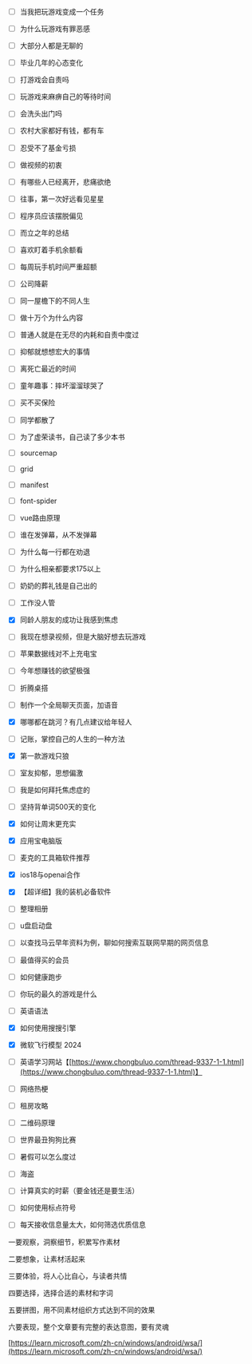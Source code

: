 - [ ] 当我把玩游戏变成一个任务
- [ ] 为什么玩游戏有罪恶感
- [ ] 大部分人都是无聊的
- [ ] 毕业几年的心态变化
- [ ] 打游戏会自责吗
- [ ] 玩游戏来麻痹自己的等待时间
- [ ] 会洗头出门吗
- [ ] 农村大家都好有钱，都有车
- [ ] 忍受不了基金亏损
- [ ] 做视频的初衷
- [ ]  有哪些人已经离开，悲痛欲绝
- [ ] 往事，第一次好远看见星星
- [ ] 程序员应该摆脱偏见
- [ ]  而立之年的总结
- [ ]  喜欢盯着手机余额看
- [ ] 每周玩手机时间严重超额
- [ ] 公司降薪
- [ ] 同一屋檐下的不同人生
- [ ] 做十万个为什么内容
- [ ] 普通人就是在无尽的内耗和自责中度过
- [ ] 抑郁就想想宏大的事情
- [ ] 离死亡最近的时间
- [ ] 童年趣事：摔坏溜溜球哭了
- [ ] 买不买保险
- [ ] 同学都散了
- [ ] 为了虚荣读书，自己读了多少本书
- [ ] sourcemap
- [ ] grid
- [ ] manifest
- [ ] font-spider
- [ ] vue路由原理
- [ ] 谁在发弹幕，从不发弹幕
- [ ] 为什么每一行都在劝退
- [ ] 为什么相亲都要求175以上
- [ ] 奶奶的葬礼钱是自己出的
- [ ] 工作没人管
- [x] 同龄人朋友的成功让我感到焦虑
- [ ] 我现在想录视频，但是大脑好想去玩游戏
- [ ] 苹果数据线对不上充电宝
- [ ] 今年想赚钱的欲望极强
- [ ] 折腾桌搭
- [ ] 制作一个全局聊天页面，加语音
- [x] 哪哪都在跳河？有几点建议给年轻人
- [ ] 记账，掌控自己的人生的一种方法
- [x] 第一款游戏只狼
- [ ] 室友抑郁，思想偏激
- [ ] 我是如何拜托焦虑症的
- [ ] 坚持背单词500天的变化
- [x] 如何让周末更充实
- [x] 应用宝电脑版
- [ ] 麦克的工具箱软件推荐
- [x] ios18与openai合作
- [x] 【超详细】我的装机必备软件
- [ ] 整理相册
- [ ] u盘启动盘
- [ ] 以查找马云早年资料为例，聊如何搜索互联网早期的网页信息
- [ ] 最值得买的会员
- [ ] 如何健康跑步
- [ ] 你玩的最久的游戏是什么
- [ ] 英语语法
- [x] 如何使用搜搜引擎
- [x] 微软飞行模型 2024
- [ ] 英语学习网站【[https://www.chongbuluo.com/thread-9337-1-1.html](https://www.chongbuluo.com/thread-9337-1-1.html)】
- [ ] 网络热梗
- [ ] 租房攻略
- [ ] 二维码原理
- [ ] 世界最丑狗狗比赛
- [ ] 暑假可以怎么度过
- [ ] 海盗
- [ ] 计算真实的时薪（要金钱还是要生活）
- [ ] 如何使用标点符号
- [ ] 每天接收信息量太大，如何筛选优质信息







一要观察，洞察细节，积累写作素材

二要想象，让素材活起来

三要体验，将人心比自心，与读者共情

四要选择，选择合适的素材和字词

五要拼图，用不同素材组织方式达到不同的效果

六要表现，整个文章要有完整的表达意图，要有灵魂

[https://learn.microsoft.com/zh-cn/windows/android/wsa/](https://learn.microsoft.com/zh-cn/windows/android/wsa/)



